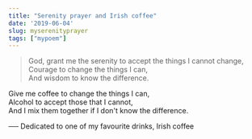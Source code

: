 ```yaml
---
title: "Serenity prayer and Irish coffee"
date: '2019-06-04'
slug: myserenityprayer
tags: ["mypoem"]
---
```


> God, grant me the serenity to accept the things I cannot change,  
Courage to change the things I can,  
And wisdom to know the difference.  

Give me coffee to change the things I can,  
Alcohol to accept those that I cannot,  
And I mix them together if I don't know the difference.

── Dedicated to one of my favourite drinks, Irish coffee
